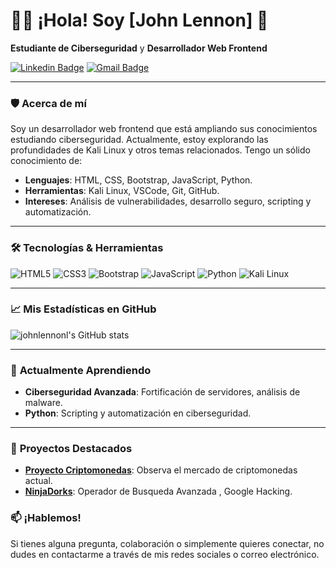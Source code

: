 # 🧑‍💻 **¡Hola! Soy [John Lennon]** 👋

**Estudiante de Ciberseguridad** y **Desarrollador Web Frontend**

[![Linkedin Badge](https://img.shields.io/badge/-LinkedIn-blue?style=flat-square&logo=Linkedin&logoColor=white&link=https://www.linkedin.com/in/yourusername/)](https://www.linkedin.com/in/john-lennon-a514a62ab/) 
[![Gmail Badge](https://img.shields.io/badge/-Email-c14438?style=flat-square&logo=Gmail&logoColor=white&link=mailto:yourmail@gmail.com)](mailto:jojopow2410@gmail.com)

---

### 🛡️ **Acerca de mí**
Soy un desarrollador web frontend que está ampliando sus conocimientos estudiando ciberseguridad. Actualmente, estoy explorando las profundidades de Kali Linux y otros temas relacionados. Tengo un sólido conocimiento de:

- **Lenguajes**: HTML, CSS, Bootstrap, JavaScript, Python.
- **Herramientas**: Kali Linux, VSCode, Git, GitHub.
- **Intereses**: Análisis de vulnerabilidades, desarrollo seguro, scripting y automatización.
---

### 🛠️ **Tecnologías & Herramientas**

![HTML5](https://img.shields.io/badge/-HTML5-E34F26?style=flat&logo=html5&logoColor=white)
![CSS3](https://img.shields.io/badge/-CSS3-1572B6?style=flat&logo=css3)
![Bootstrap](https://img.shields.io/badge/-Bootstrap-563D7C?style=flat&logo=bootstrap)
![JavaScript](https://img.shields.io/badge/-JavaScript-F7DF1E?style=flat&logo=javascript&logoColor=black)
![Python](https://img.shields.io/badge/-Python-3776AB?style=flat&logo=python&logoColor=white)
![Kali Linux](https://img.shields.io/badge/-Kali%20Linux-557C94?style=flat&logo=kalilinux&logoColor=white)

---

### 📈 **Mis Estadísticas en GitHub**

![johnlennonl's GitHub stats](https://github-readme-stats.vercel.app/api?username=johnlennonl&show_icons=true&hide_border=true&count_private=true&theme=radical)

---

### 🌱 **Actualmente Aprendiendo**
- **Ciberseguridad Avanzada**: Fortificación de servidores, análisis de malware.
- **Python**: Scripting y automatización en ciberseguridad.

---

### 🔗 **Proyectos Destacados**

- **[Proyecto Criptomonedas](https://github.com/johnlennonl/cotizacionCriptomoneda)**: Observa el mercado de criptomonedas actual. 
- **[NinjaDorks](https://github.com/johnlennonl/NinjaDorks)**: Operador de Busqueda Avanzada , Google Hacking. 


### 📫 **¡Hablemos!**
Si tienes alguna pregunta, colaboración o simplemente quieres conectar, no dudes en contactarme a través de mis redes sociales o correo electrónico.
